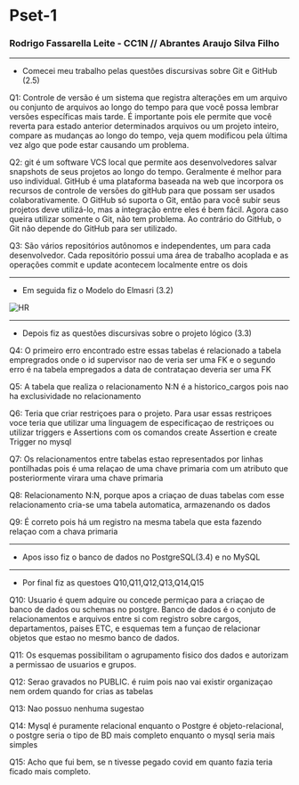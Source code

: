 # Pset-1
### Rodrigo Fassarella Leite - CC1N // Abrantes Araujo Silva Filho
---
- Comecei meu trabalho pelas questões discursivas sobre Git e GitHub (2.5)

Q1: Controle de versão é um sistema que registra alterações em um arquivo ou conjunto de arquivos ao longo do tempo para que 
você possa lembrar versões específicas mais tarde. É importante pois ele permite que você reverta para estado anterior determinados 
arquivos ou um projeto inteiro, compare as mudanças ao longo do tempo, veja quem modificou pela última vez algo que pode estar causando um problema.

Q2: git é um software VCS local que permite aos desenvolvedores salvar snapshots de seus projetos ao longo do tempo. 
Geralmente é melhor para uso individual. GitHub é uma plataforma baseada na web que incorpora os recursos de controle
de versões do gitHub para que possam ser usados colaborativamente. O GitHub só suporta o Git, então para você subir seus
projetos deve utilizá-lo, mas a integração entre eles é bem fácil. Agora caso queira utilizar somente o Git, não tem problema.
Ao contrário do GitHub, o Git não depende do GitHub para ser utilizado.

Q3: São vários repositórios autônomos e independentes, um para cada desenvolvedor.
Cada repositório possui uma área de trabalho acoplada e as operações commit e update acontecem localmente entre os dois

---

- Em seguida fiz o Modelo do Elmasri (3.2)

![HR](https://user-images.githubusercontent.com/103529923/201179772-58275637-3270-48c5-9ef5-43511ea10684.png)

---

- Depois fiz as questões discursivas sobre o projeto lógico (3.3)

Q4: O primeiro erro encontrado estre essas tabelas é relacionado a tabela empregrados onde o id supervisor nao de veria ser uma FK e o segundo erro é na tabela empregados a data de contrataçao deveria ser uma FK

Q5: A tabela que realiza  o relacionamento N:N é a historico_cargos pois nao ha exclusividade no relacionamento

Q6: Teria que criar restriçoes para o projeto. Para usar essas restriçoes voce teria que utilizar uma linguagem de especificaçao de restriçoes ou utilizar triggers e Assertions com os comandos create Assertion e create Trigger no mysql

Q7: Os relacionamentos entre tabelas estao representados por linhas pontilhadas pois é uma relaçao de uma chave primaria com um atributo que posteriormente virara uma chave primaria

Q8: Relacionamento N:N, porque apos a criaçao de duas tabelas com esse relacionamento cria-se uma tabela automatica, armazenando os dados

Q9: É correto pois há um registro na mesma tabela que esta fazendo relaçao com a chava primaria

---

- Apos isso fiz o banco de dados no PostgreSQL(3.4) e no MySQL

---

- Por final fiz as questoes Q10,Q11,Q12,Q13,Q14,Q15

Q10:  Usuario é quem adquire ou concede permiçao para a criaçao de banco de dados ou schemas no postgre.
Banco de dados é o conjuto de relacionamentos e arquivos entre si com registro sobre cargos, departamentos, paises ETC,
e esquemas tem a funçao de relacionar objetos que estao no mesmo banco de dados.

Q11: Os esquemas possibilitam o agrupamento fisico dos dados e autorizam a permissao de usuarios e grupos.

Q12: Serao gravados no PUBLIC. é ruim pois nao vai existir organizaçao nem ordem quando for crias as tabelas

Q13: Nao possuo nenhuma sugestao

Q14: Mysql é puramente relacional enquanto o Postgre é objeto-relacional, o postgre seria o tipo de BD mais completo enquanto o mysql seria mais simples

Q15: Acho que fui bem, se n tivesse pegado covid em quanto fazia teria ficado mais completo.

